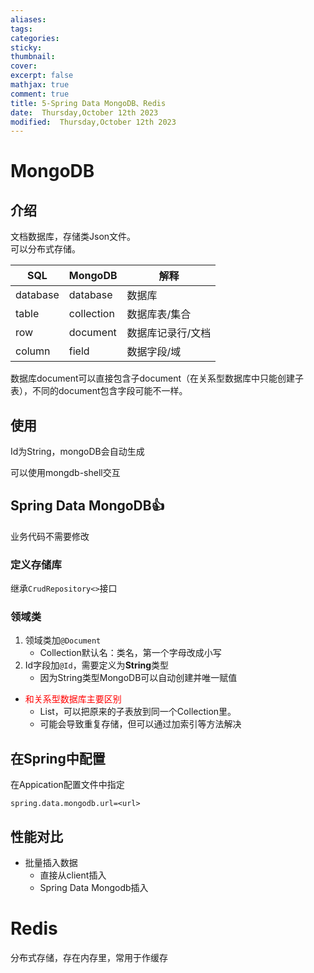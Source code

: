 ```yaml
---
aliases: 
tags: 
categories:
sticky:
thumbnail:
cover: 
excerpt: false
mathjax: true
comment: true
title: 5-Spring Data MongoDB、Redis
date:  Thursday,October 12th 2023
modified:  Thursday,October 12th 2023
---
```


# MongoDB

## 介绍

文档数据库，存储类Json文件。  
可以分布式存储。

|  SQL   | MongoDB    |解释     |
| --- | --- | --- |
|  database   |database     |  数据库   |
|  table   |  collection   |  数据库表/集合   |
|  row   |  document   |   数据库记录行/文档  |
|   column  |  field   |  数据字段/域   |

数据库document可以直接包含子document（在关系型数据库中只能创建子表），不同的document包含字段可能不一样。

## 使用

Id为String，mongoDB会自动生成

可以使用mongdb-shell交互

## Spring Data MongoDB👍

业务代码不需要修改

### 定义存储库

继承`CrudRepository<>`接口

### 领域类

1. 领域类加`@Document`
	- Collection默认名：类名，第一个字母改成小写
2. Id字段加`@Id`，需要定义为**String**类型
	- 因为String类型MongoDB可以自动创建并唯一赋值

- <font color="#ff0000">和关系型数据库主要区别</font>
	- List，可以把原来的子表放到同一个Collection里。
	- 可能会导致重复存储，但可以通过加索引等方法解决

## 在Spring中配置

在Appication配置文件中指定

`spring.data.mongodb.url=<url>`
## 性能对比

- 批量插入数据
	- 直接从client插入
	- Spring Data Mongodb插入
# Redis

分布式存储，存在内存里，常用于作缓存